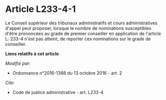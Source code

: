 # Article L233-4-1

Le Conseil supérieur des tribunaux administratifs et cours administratives d'appel peut proposer, lorsque le nombre de
nominations susceptibles d'être prononcées au grade de premier conseiller en application de l'article L. 233-4 n'est pas
atteint, de reporter ces nominations sur le grade de conseiller.

**Liens relatifs à cet article**

_Modifié par_:

  - Ordonnance n°2016-1366 du 13 octobre 2016 - art. 2

_Cite_:

  - Code de justice administrative - art. L233-4
